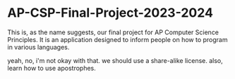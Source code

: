 # AP-CSP-Final-Project-2023-2024

This is, as the name suggests, our final project for AP Computer Science Principles.
It is an application designed to inform people on how to program in various languages.

yeah, no, i'm not okay with that. we should use a share-alike license.
also, learn how to use apostrophes.
